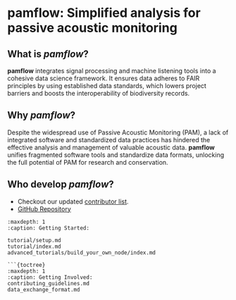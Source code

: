 # pamflow: Simplified analysis for passive acoustic monitoring

## What is *pamflow*?
**pamflow** integrates signal processing and machine listening tools into a cohesive data science framework. It ensures data adheres to FAIR principles by using established data standards, which lowers project barriers and boosts the interoperability of biodiversity records.

## Why *pamflow*?

Despite the widespread use of Passive Acoustic Monitoring (PAM), a lack of integrated software and standardized data practices has hindered the effective analysis and management of valuable acoustic data. **pamflow** unifies fragmented software tools and standardize data formats, unlocking the full potential of PAM for research and conservation.

## Who develop *pamflow*?
* Checkout our updated [contributor list](https://github.com/pamflow-org/pamflow/graphs/contributors).
* [GitHub Repository](https://github.com/pamflow-org/pamflow/)


```{toctree}
:maxdepth: 1
:caption: Getting Started:

tutorial/setup.md
tutorial/index.md
advanced_tutorials/build_your_own_node/index.md

```{toctree}
:maxdepth: 1
:caption: Getting Involved:
contributing_guidelines.md
data_exchange_format.md